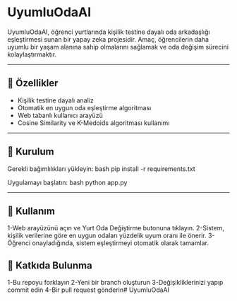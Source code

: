 # UyumluOdaAI

UyumluOdaAI, öğrenci yurtlarında kişilik testine dayalı oda arkadaşlığı eşleştirmesi sunan bir yapay zeka projesidir. Amaç, öğrencilerin daha uyumlu bir yaşam alanına sahip olmalarını sağlamak ve oda değişim sürecini kolaylaştırmaktır.

---

## 🚀 Özellikler
- Kişilik testine dayalı analiz
- Otomatik en uygun oda eşleştirme algoritması
- Web tabanlı kullanıcı arayüzü 
- Cosine Similarity ve K-Medoids algoritması kullanımı
  
---
## 🔧 Kurulum
Gerekli bağımlılıkları yükleyin:
bash
pip install -r requirements.txt

  
Uygulamayı başlatın:
bash
python app.py


---
  
## 📝 Kullanım
1-Web arayüzünü açın ve Yurt Oda Değiştirme butonuna tıklayın.
2-Sistem, kişilik verilerine göre en uygun odaları yüzdelik uyum oranı ile önerir.
3-Öğrenci onayladığında, sistem eşleştirmeyi otomatik olarak tamamlar.

## 🎯 Katkıda Bulunma
1-Bu repoyu forklayın
2-Yeni bir branch oluşturun 
3-Değişikliklerinizi yapıp commit edin
4-Bir pull request gönderin# UyumluOdaAI
